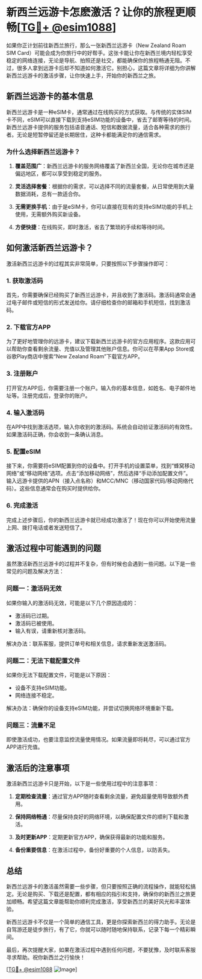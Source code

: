 # 新西兰远游卡怎麽激活？让你的旅程更顺畅[[TG💪+ @esim1088](https://t.me/s/esim1088)]

如果你正计划前往新西兰旅行，那么一张新西兰远游卡（New Zealand Roam SIM Card）可能会成为你旅行中的好帮手。这张卡能让你在新西兰境内轻松享受稳定的网络连接，无论是导航、拍照还是社交，都能确保你的旅程畅通无阻。不过，很多人拿到远游卡后却不知道如何激活它。别担心，这篇文章将详细为你讲解新西兰远游卡的激活步骤，让你快速上手，开始你的新西兰之旅。

## 新西兰远游卡的基本信息

新西兰远游卡是一种eSIM卡，通常通过在线购买的方式获取。与传统的实体SIM卡不同，eSIM可以直接下载到支持eSIM功能的设备中，省去了邮寄等待的时间。新西兰远游卡提供的服务包括语音通话、短信和数据流量，适合各种需求的旅行者。无论是短暂停留还是长期居住，这种卡都能满足你的通信需求。

### 为什么选择新西兰远游卡？

1. **覆盖范围广**：新西兰远游卡的服务网络覆盖了新西兰全国，无论你在城市还是偏远地区，都可以享受到稳定的服务。
   
2. **灵活选择套餐**：根据你的需求，可以选择不同的流量套餐，从日常使用到大量数据消耗，总有一款适合你。

3. **无需更换手机**：由于是eSIM卡，你可以直接在现有的支持eSIM功能的手机上使用，无需额外购买新设备。

4. **方便快捷**：在线购买，即时激活，省去了繁琐的手续和等待时间。

## 如何激活新西兰远游卡？

激活新西兰远游卡的过程其实非常简单，只要按照以下步骤操作即可：

### 1. 获取激活码

首先，你需要确保已经购买了新西兰远游卡，并且收到了激活码。激活码通常会通过电子邮件或短信的形式发送给你。请仔细检查你的邮箱和手机短信，找到激活码。

### 2. 下载官方APP

为了更好地管理你的远游卡，建议下载新西兰远游卡的官方应用程序。这款应用可以帮助你查看剩余流量、充值以及管理其他账户信息。你可以在苹果App Store或谷歌Play商店中搜索“New Zealand Roam”下载官方APP。

### 3. 注册账户

打开官方APP后，你需要注册一个账户。输入你的基本信息，如姓名、电子邮件地址等。注册完成后，登录你的账户。

### 4. 输入激活码

在APP中找到激活选项，输入你收到的激活码。系统会自动验证激活码的有效性。如果激活码正确，你会收到一条确认消息。

### 5. 配置eSIM

接下来，你需要将eSIM配置到你的设备中。打开手机的设置菜单，找到“蜂窝移动网络”或“移动网络”选项。点击“添加移动网络”，然后选择“手动添加配置文件”。输入远游卡提供的APN（接入点名称）和MCC/MNC（移动国家代码/移动网络代码）。这些信息通常会在购买时提供给你。

### 6. 完成激活

完成上述步骤后，你的新西兰远游卡就已经成功激活了！现在你可以开始使用流量上网、拨打电话或者发送短信了。

## 激活过程中可能遇到的问题

虽然激活新西兰远游卡的过程并不复杂，但有时候也会遇到一些问题。以下是一些常见的问题及解决方法：

### 问题一：激活码无效

如果你输入的激活码无效，可能是以下几个原因造成的：
- 激活码已过期。
- 激活码已被使用。
- 输入有误，请重新核对激活码。

解决办法：联系客服，提供订单号和相关信息，请求重新发送激活码。

### 问题二：无法下载配置文件

如果你无法下载配置文件，可能是以下原因：
- 设备不支持eSIM功能。
- 网络连接不稳定。

解决办法：确保你的设备支持eSIM功能，并尝试切换网络环境重新下载。

### 问题三：流量不足

即使激活成功，也要注意监控流量使用情况。如果流量即将耗尽，可以通过官方APP进行充值。

## 激活后的注意事项

激活新西兰远游卡只是开始，以下是一些使用过程中的注意事项：

1. **定期检查流量**：通过官方APP随时查看剩余流量，避免超量使用导致额外费用。

2. **保持网络畅通**：尽量保持良好的网络环境，以确保配置文件的顺利下载和激活。

3. **及时更新APP**：定期更新官方APP，确保获得最新的功能和服务。

4. **备份重要信息**：在激活过程中，备份好重要的个人信息，以防丢失。

## 总结

新西兰远游卡的激活虽然需要一些步骤，但只要按照正确的流程操作，就能轻松搞定。无论是购买、下载还是配置，都有相应的指引和支持，确保你的新西兰之旅更加顺畅。希望这篇文章能帮助你顺利完成激活，享受新西兰的美好风光和丰富体验。

新西兰远游卡不仅是一个简单的通信工具，更是你探索新西兰的得力助手。无论是自驾游还是徒步旅行，有了它，你就可以随时随地保持联系，记录下每一个精彩瞬间。

最后，再次提醒大家，如果在激活过程中遇到任何问题，不要犹豫，及时联系客服寻求帮助。祝你新西兰之行愉快！

[[TG💪+ @esim1088](https://t.me/s/esim1088) ![Image](https://i.postimg.cc/4NQfJmqS/Snipaste-2025-05-13-00-14-12.png)]